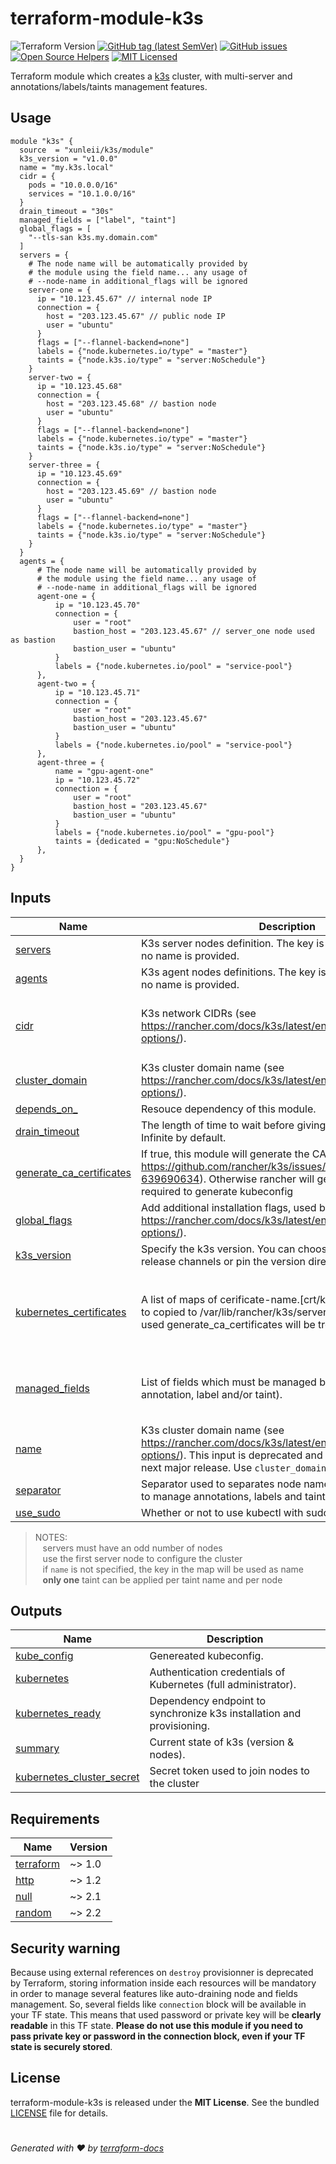 # terraform-module-k3s
![Terraform Version](https://img.shields.io/badge/terraform-≈_1.0-blueviolet)
[![GitHub tag (latest SemVer)](https://img.shields.io/github/v/tag/xunleii/terraform-module-k3s?label=registry)](https://registry.terraform.io/modules/xunleii/k3s)
[![GitHub issues](https://img.shields.io/github/issues/xunleii/terraform-module-k3s)](https://github.com/xunleii/terraform-module-k3s/issues)
[![Open Source Helpers](https://www.codetriage.com/xunleii/terraform-module-k3s/badges/users.svg)](https://www.codetriage.com/xunleii/terraform-module-k3s)
[![MIT Licensed](https://img.shields.io/badge/license-MIT-green.svg)](https://tldrlegal.com/license/mit-license)

Terraform module which creates a [k3s](https://k3s.io/) cluster, with multi-server
and annotations/labels/taints management features.

## Usage
``` hcl
module "k3s" {
  source  = "xunleii/k3s/module"
  k3s_version = "v1.0.0"
  name = "my.k3s.local"
  cidr = {
    pods = "10.0.0.0/16"
    services = "10.1.0.0/16"
  }
  drain_timeout = "30s"
  managed_fields = ["label", "taint"]
  global_flags = [
    "--tls-san k3s.my.domain.com"
  ]
  servers = {
    # The node name will be automatically provided by
    # the module using the field name... any usage of
    # --node-name in additional_flags will be ignored
    server-one = {
      ip = "10.123.45.67" // internal node IP
      connection = {
        host = "203.123.45.67" // public node IP
        user = "ubuntu"
      }
      flags = ["--flannel-backend=none"]
      labels = {"node.kubernetes.io/type" = "master"}
      taints = {"node.k3s.io/type" = "server:NoSchedule"}
    }
    server-two = {
      ip = "10.123.45.68"
      connection = {
        host = "203.123.45.68" // bastion node
        user = "ubuntu"
      }
      flags = ["--flannel-backend=none"]
      labels = {"node.kubernetes.io/type" = "master"}
      taints = {"node.k3s.io/type" = "server:NoSchedule"}
    }
    server-three = {
      ip = "10.123.45.69"
      connection = {
        host = "203.123.45.69" // bastion node
        user = "ubuntu"
      }
      flags = ["--flannel-backend=none"]
      labels = {"node.kubernetes.io/type" = "master"}
      taints = {"node.k3s.io/type" = "server:NoSchedule"}
    }
  }
  agents = {
      # The node name will be automatically provided by
      # the module using the field name... any usage of
      # --node-name in additional_flags will be ignored
      agent-one = {
          ip = "10.123.45.70"
          connection = {
              user = "root"
              bastion_host = "203.123.45.67" // server_one node used as bastion
              bastion_user = "ubuntu"
          }
          labels = {"node.kubernetes.io/pool" = "service-pool"}
      },
      agent-two = {
          ip = "10.123.45.71"
          connection = {
              user = "root"
              bastion_host = "203.123.45.67"
              bastion_user = "ubuntu"
          }
          labels = {"node.kubernetes.io/pool" = "service-pool"}
      },
      agent-three = {
          name = "gpu-agent-one"
          ip = "10.123.45.72"
          connection = {
              user = "root"
              bastion_host = "203.123.45.67"
              bastion_user = "ubuntu"
          }
          labels = {"node.kubernetes.io/pool" = "gpu-pool"}
          taints = {dedicated = "gpu:NoSchedule"}
      },
  }
}
```
## Inputs

| Name | Description | Type | Default | Required |
|------|-------------|------|---------|:--------:|
| <a name="input_servers"></a> [servers](#input\_servers) | K3s server nodes definition. The key is used as node name if no name is provided. | `map(any)` | n/a | yes |
| <a name="input_agents"></a> [agents](#input\_agents) | K3s agent nodes definitions. The key is used as node name if no name is provided. | `map(any)` | `{}` | no |
| <a name="input_cidr"></a> [cidr](#input\_cidr) | K3s network CIDRs (see https://rancher.com/docs/k3s/latest/en/installation/install-options/). | <pre>object({<br>    pods     = string<br>    services = string<br>  })</pre> | <pre>{<br>  "pods": "10.42.0.0/16",<br>  "services": "10.43.0.0/16"<br>}</pre> | no |
| <a name="input_cluster_domain"></a> [cluster\_domain](#input\_cluster\_domain) | K3s cluster domain name (see https://rancher.com/docs/k3s/latest/en/installation/install-options/). | `string` | `"cluster.local"` | no |
| <a name="input_depends_on_"></a> [depends\_on\_](#input\_depends\_on\_) | Resouce dependency of this module. | `any` | `null` | no |
| <a name="input_drain_timeout"></a> [drain\_timeout](#input\_drain\_timeout) | The length of time to wait before giving up the node draining. Infinite by default. | `string` | `"0s"` | no |
| <a name="input_generate_ca_certificates"></a> [generate\_ca\_certificates](#input\_generate\_ca\_certificates) | If true, this module will generate the CA certificates (see https://github.com/rancher/k3s/issues/1868#issuecomment-639690634). Otherwise rancher will generate it. This is required to generate kubeconfig | `bool` | `true` | no |
| <a name="input_global_flags"></a> [global\_flags](#input\_global\_flags) | Add additional installation flags, used by all nodes (see https://rancher.com/docs/k3s/latest/en/installation/install-options/). | `list(string)` | `[]` | no |
| <a name="input_k3s_version"></a> [k3s\_version](#input\_k3s\_version) | Specify the k3s version. You can choose from the following release channels or pin the version directly | `string` | `"latest"` | no |
| <a name="input_kubernetes_certificates"></a> [kubernetes\_certificates](#input\_kubernetes\_certificates) | A list of maps of cerificate-name.[crt/key] : cerficate-value to copied to /var/lib/rancher/k3s/server/tls, if this option is used generate\_ca\_certificates will be treat as false | <pre>list(<br>    object({<br>      file_name    = string,<br>      file_content = string<br>    })<br>  )</pre> | `[]` | no |
| <a name="input_managed_fields"></a> [managed\_fields](#input\_managed\_fields) | List of fields which must be managed by this module (can be annotation, label and/or taint). | `list(string)` | <pre>[<br>  "annotation",<br>  "label",<br>  "taint"<br>]</pre> | no |
| <a name="input_name"></a> [name](#input\_name) | K3s cluster domain name (see https://rancher.com/docs/k3s/latest/en/installation/install-options/). This input is deprecated and will be remove in the next major release. Use `cluster_domain` instead. | `string` | `"cluster.local"` | no |
| <a name="input_separator"></a> [separator](#input\_separator) | Separator used to separates node name and field name (used to manage annotations, labels and taints). | `string` | `"|"` | no |
| <a name="input_use_sudo"></a> [use_sudo](#input\_use\_sudo) | Whether or not to use kubectl with sudo during cluster setup. | `bool` | `false` | no |

> NOTES: <br/>
> &nbsp;&nbsp; servers must have an odd number of nodes <br/>
> &nbsp;&nbsp; use the first server node to configure the cluster <br/>
> &nbsp;&nbsp; if `name` is not specified, the key in the map will be used as name <br/>
> &nbsp;&nbsp; **only one** taint can be applied per taint name and per node <br/>


## Outputs

| Name                                                                                               | Description |
|----------------------------------------------------------------------------------------------------|-------------|
| <a name="output_kube_config"></a> [kube\_config](#output\_kube\_config)                            | Genereated kubeconfig. |
| <a name="output_kubernetes"></a> [kubernetes](#output\_kubernetes)                                 | Authentication credentials of Kubernetes (full administrator). |
| <a name="output_kubernetes_ready"></a> [kubernetes\_ready](#output\_kubernetes\_ready)             | Dependency endpoint to synchronize k3s installation and provisioning. |
| <a name="output_summary"></a> [summary](#output\_summary)                                          | Current state of k3s (version & nodes). |
| <a name="kubernetes_cluster_secret"></a> [kubernetes_cluster_secret](#kubernetes\_cluster\_secret) | Secret token used to join nodes to the cluster |

## Requirements

| Name | Version |
|------|---------|
| <a name="requirement_terraform"></a> [terraform](#requirement\_terraform) | ~> 1.0 |
| <a name="requirement_http"></a> [http](#requirement\_http) | ~> 1.2 |
| <a name="requirement_null"></a> [null](#requirement\_null) | ~> 2.1 |
| <a name="requirement_random"></a> [random](#requirement\_random) | ~> 2.2 |

## Security warning
Because using external references on `destroy` provisionner is deprecated by Terraform, storing information
inside each resources will be mandatory in order to manage several features like auto-draining node
and fields management. So, several fields like `connection` block will be available in your TF state.
This means that used password or private key will be **clearly readable** in this TF state.
**Please do not use
this module if you need to pass private key or password in the connection block, even if your TF state is
securely stored**.

## License
terraform-module-k3s is released under the **MIT License**. See the bundled [LICENSE](LICENSE) file for details.

#
*Generated with :heart: by [terraform-docs](https://github.com/terraform-docs/terraform-docs)*

